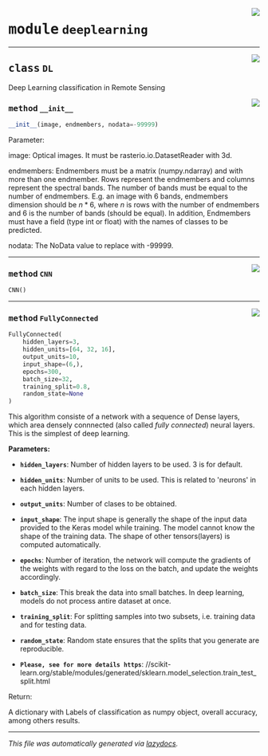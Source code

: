 <!-- markdownlint-disable -->

<a href="..\scikeo\deeplearning.py#L0"><img align="right" style="float:right;" src="https://img.shields.io/badge/-source-cccccc?style=flat-square"></a>

# <kbd>module</kbd> `deeplearning`






---

<a href="..\scikeo\deeplearning.py#L14"><img align="right" style="float:right;" src="https://img.shields.io/badge/-source-cccccc?style=flat-square"></a>

## <kbd>class</kbd> `DL`
Deep Learning classification in Remote Sensing 

<a href="..\scikeo\deeplearning.py#L18"><img align="right" style="float:right;" src="https://img.shields.io/badge/-source-cccccc?style=flat-square"></a>

### <kbd>method</kbd> `__init__`

```python
__init__(image, endmembers, nodata=-99999)
```

Parameter: 

 image: Optical images. It must be rasterio.io.DatasetReader with 3d.  

 endmembers: Endmembers must be a matrix (numpy.ndarray) and with more than one endmember.   Rows represent the endmembers and columns represent the spectral bands.  The number of bands must be equal to the number of endmembers.  E.g. an image with 6 bands, endmembers dimension should be $n*6$, where $n$   is rows with the number of endmembers and 6 is the number of bands   (should be equal).  In addition, Endmembers must have a field (type int or float) with the names   of classes to be predicted.  

 nodata: The NoData value to replace with -99999.  






---

<a href="..\scikeo\deeplearning.py#L235"><img align="right" style="float:right;" src="https://img.shields.io/badge/-source-cccccc?style=flat-square"></a>

### <kbd>method</kbd> `CNN`

```python
CNN()
```





---

<a href="..\scikeo\deeplearning.py#L93"><img align="right" style="float:right;" src="https://img.shields.io/badge/-source-cccccc?style=flat-square"></a>

### <kbd>method</kbd> `FullyConnected`

```python
FullyConnected(
    hidden_layers=3,
    hidden_units=[64, 32, 16],
    output_units=10,
    input_shape=(6,),
    epochs=300,
    batch_size=32,
    training_split=0.8,
    random_state=None
)
```

This algorithm consiste of a network with a sequence of Dense layers, which area densely  connnected (also called *fully connected*) neural layers. This is the simplest of deep  learning. 



**Parameters:**
 


 - <b>`hidden_layers`</b>:  Number of hidden layers to be used. 3 is for default. 


 - <b>`hidden_units`</b>:  Number of units to be used. This is related to 'neurons' in each hidden   layers.  


 - <b>`output_units`</b>:  Number of clases to be obtained. 


 - <b>`input_shape`</b>:  The input shape is generally the shape of the input data provided to the   Keras model while training. The model cannot know the shape of the   training data. The shape of other tensors(layers) is computed automatically. 


 - <b>`epochs`</b>:  Number of iteration, the network will compute the gradients of the weights with  regard to the loss on the batch, and update the weights accordingly. 


 - <b>`batch_size`</b>:  This break the data into small batches. In deep learning, models do not   process antire dataset at once. 


 - <b>`training_split`</b>:  For splitting samples into two subsets, i.e. training data and for testing  data. 


 - <b>`random_state`</b>:  Random state ensures that the splits that you generate are reproducible.  
 - <b>`Please, see for more details https`</b>: //scikit-learn.org/stable/modules/generated/sklearn.model_selection.train_test_split.html 

Return: 

A dictionary with Labels of classification as numpy object, overall accuracy,  among others results. 




---

_This file was automatically generated via [lazydocs](https://github.com/ml-tooling/lazydocs)._
